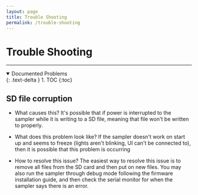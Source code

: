 ```yaml
---
layout: page
title: Trouble Shooting
permalink: /trouble-shooting
---
```


# **Trouble Shooting**

----

<details open markdown="block">
  <summary>
    Documented Problems
  </summary>
  {: .text-delta }
1. TOC
{:toc}
</details>


## SD file corruption

- What causes this?
It's possible that if power is interrupted to the sampler while it is writing to a SD file, meaning that file won't be written to properly. 

- What does this problem look like?
If the sampler doesn't work on start up and seems to freeze (lights aren't blinking, UI can't be connected to), then it is possible that this problem is occurring

- How to resolve this issue?
The easiest way to resolve this issue is to remove all files from the SD card and then put on new files. You may also run the sampler through debug mode following the firmware installation guide, and then check the serial monitor for when the sampler says there is an error.